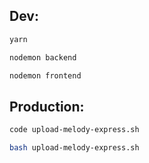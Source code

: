 ## Dev:

```bash
yarn
```

```bash
nodemon backend
```

```bash
nodemon frontend
```

## Production:

```bash
code upload-melody-express.sh
```

```bash
bash upload-melody-express.sh
```